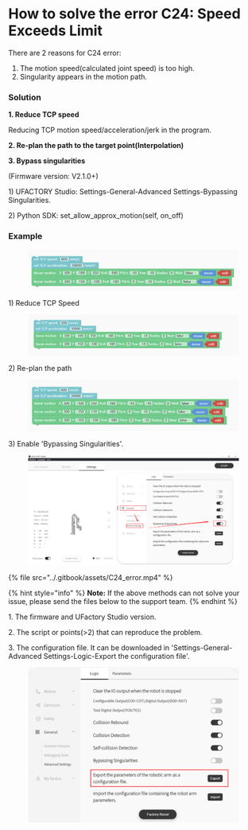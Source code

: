 # How to solve the error C24: Speed Exceeds Limit

There are 2 reasons for C24 error:

1. The motion speed(calculated joint speed) is too high.
2. Singularity appears in the motion path.

### **Solution**

**1. Reduce TCP speed**

Reducing TCP motion speed/acceleration/jerk in the program.

**2. Re-plan the path to the target point(Interpolation)**

**3. Bypass singularities**

(Firmware version: V2.1.0+)

1\) UFACTORY Studio: Settings-General-Advanced Settings-Bypassing Singularities.

2\) Python SDK: set\_allow\_approx\_motion(self, on\_off)

### **Example**

<figure><img src="../.gitbook/assets/image (10).png" alt=""><figcaption></figcaption></figure>

1\) Reduce TCP Speed

<figure><img src="../.gitbook/assets/image (3) (1) (1).png" alt=""><figcaption></figcaption></figure>

2\) Re-plan the path

<figure><img src="../.gitbook/assets/image (4) (1) (1).png" alt=""><figcaption></figcaption></figure>

3\) Enable 'Bypassing Singularities'.

<figure><img src="../.gitbook/assets/image (9).png" alt=""><figcaption></figcaption></figure>

{% file src="../.gitbook/assets/C24_error.mp4" %}



{% hint style="info" %}
**Note:** If the above methods can not solve your issue, please send the files below to the support team.
{% endhint %}

1\. The firmware and UFactory Studio version.

2\. The script or points(>2) that can reproduce the problem.

3\. The configuration file. It can be downloaded in 'Settings-General-Advanced Settings-Logic-Export the configuration file'.

<figure><img src="../.gitbook/assets/image (8).png" alt=""><figcaption></figcaption></figure>
